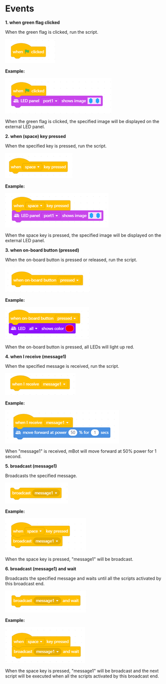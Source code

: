 # Events

**1. when green flag clicked**

When the green flag is clicked, run the script.

![](../../.gitbook/assets/0%20%2810%29.png)

**Example:**

![](../../.gitbook/assets/1%20%2817%29.png)

When the green flag is clicked, the specified image will be displayed on the external LED panel.

**2. when \(space\) key pressed**

When the specified key is pressed, run the script.

![](../../.gitbook/assets/2%20%289%29.png)

**Example:**

![](../../.gitbook/assets/3%20%2814%29.png)

When the space key is pressed, the specified image will be displayed on the external LED panel.

**3. when on-board button \(pressed\)**

When the on-board button is pressed or released, run the script.

![](../../.gitbook/assets/4.png)

**Example:**

![](../../.gitbook/assets/5%20%2817%29.png)

When the on-board button is pressed, all LEDs will light up red.

**4. when I receive \(message1\)**

When the specified message is received, run the script.

![](../../.gitbook/assets/6%20%285%29.png)

**Example:**

![](../../.gitbook/assets/7%20%2811%29.png)

When "message1" is received, mBot will move forward at 50% power for 1 second.

**5. broadcast \(message1\)**

Broadcasts the specified message.

![](../../.gitbook/assets/8%20%284%29.png)

**Example:**

![](../../.gitbook/assets/9%20%284%29.png)

When the space key is pressed, "message1" will be broadcast.

**6. broadcast \(message1\) and wait**

Broadcasts the specified message and waits until all the scripts activated by this broadcast end.

![](../../.gitbook/assets/10%20%285%29.png)

**Example:**

![](../../.gitbook/assets/11%20%283%29.png)

When the space key is pressed, "message1" will be broadcast and the next script will be executed when all the scripts activated by this broadcast end.

